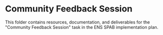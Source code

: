 # Community Feedback Session

This folder contains resources, documentation, and deliverables for the "Community Feedback Session" task in the ENS SPAB implementation plan.
